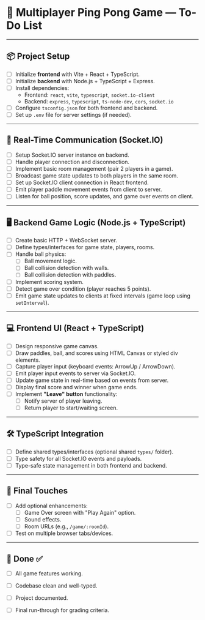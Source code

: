 # 📝 Multiplayer Ping Pong Game — To-Do List

---

## 📦 Project Setup
- [ ] Initialize **frontend** with Vite + React + TypeScript.
- [ ] Initialize **backend** with Node.js + TypeScript + Express.
- [ ] Install dependencies:
  - Frontend: `react`, `vite`, `typescript`, `socket.io-client`
  - Backend: `express`, `typescript`, `ts-node-dev`, `cors`, `socket.io`
- [ ] Configure `tsconfig.json` for both frontend and backend.
- [ ] Set up `.env` file for server settings (if needed).

---

## 🔌 Real-Time Communication (Socket.IO)
- [ ] Setup Socket.IO server instance on backend.
- [ ] Handle player connection and disconnection.
- [ ] Implement basic room management (pair 2 players in a game).
- [ ] Broadcast game state updates to both players in the same room.
- [ ] Set up Socket.IO client connection in React frontend.
- [ ] Emit player paddle movement events from client to server.
- [ ] Listen for ball position, score updates, and game over events on client.

---

## 🖥️ Backend Game Logic (Node.js + TypeScript)
- [ ] Create basic HTTP + WebSocket server.
- [ ] Define types/interfaces for game state, players, rooms.
- [ ] Handle ball physics:
  - [ ] Ball movement logic.
  - [ ] Ball collision detection with walls.
  - [ ] Ball collision detection with paddles.
- [ ] Implement scoring system.
- [ ] Detect game over condition (player reaches 5 points).
- [ ] Emit game state updates to clients at fixed intervals (game loop using `setInterval`).

---

## 💻 Frontend UI (React + TypeScript)
- [ ] Design responsive game canvas.
- [ ] Draw paddles, ball, and scores using HTML Canvas or styled div elements.
- [ ] Capture player input (keyboard events: ArrowUp / ArrowDown).
- [ ] Emit player input events to server via Socket.IO.
- [ ] Update game state in real-time based on events from server.
- [ ] Display final score and winner when game ends.
- [ ] Implement **"Leave" button** functionality:
  - [ ] Notify server of player leaving.
  - [ ] Return player to start/waiting screen.

---

## 🛠️ TypeScript Integration
- [ ] Define shared types/interfaces (optional shared `types/` folder).
- [ ] Type safety for all Socket.IO events and payloads.
- [ ] Type-safe state management in both frontend and backend.

---

## 📑 Final Touches
- [ ] Add optional enhancements:
  - [ ] Game Over screen with "Play Again" option.
  - [ ] Sound effects.
  - [ ] Room URLs (e.g., `/game/:roomId`).
- [ ] Test on multiple browser tabs/devices.

---

## 📌 Done ✅
- [ ] All game features working.
- [ ] Codebase clean and well-typed.
- [ ] Project documented.
- [ ] Final run-through for grading criteria.

